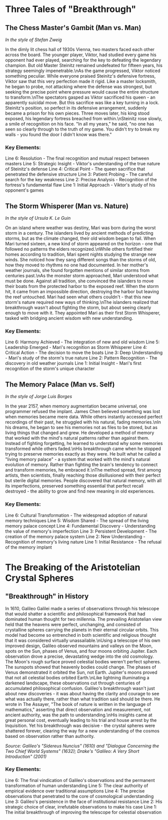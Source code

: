 # Three Tales of "Breakthrough"

## The Chess Master\'s Gambit (Man vs. Man)
*In the style of Stefan Zweig*

In the dimly lit chess hall of 1930s Vienna, two masters faced each other across the board. The younger player, Viktor, had studied every game his opponent had ever played, searching for the key to defeating the legendary champion. But old Master Steinitz remained undefeated for fifteen years, his strategy seemingly impenetrable.\nAs the game progressed, Viktor noticed something peculiar. While everyone praised Steinitz\'s defensive fortress, Viktor saw that this very perfection made it rigid. Like a master locksmith, he began to probe, not attacking where the defense was strongest, but seeking the precise point where pressure would cause the entire structure to transform.\nThe spectators gasped as Viktor sacrificed his queen - an apparently suicidal move. But this sacrifice was like a key turning in a lock. Steinitz\'s position, so perfect in its defensive arrangement, suddenly became a prison for his own pieces. Three moves later, his king stood exposed, his legendary fortress breached from within.\nSteinitz rose slowly, a smile of recognition on his face. "In all my years," he said, "no one has seen so clearly through to the truth of my game. You didn\'t try to break my walls - you found the door I didn\'t know was there."

### Key Elements:
Line 6: Resolution - The final recognition and mutual respect between masters
Line 5: Strategic Insight - Viktor\'s understanding of the true nature of Steinitz\'s defense
Line 4: Critical Point - The queen sacrifice that penetrated the defensive structure
Line 3: Patient Probing - The careful search for the key weakness
Line 2: Precise Analysis - Recognition of the fortress\'s fundamental flaw
Line 1: Initial Approach - Viktor\'s study of his opponent\'s games

## The Storm Whisperer (Man vs. Nature)
*In the style of Ursula K. Le Guin*

On an island where weather was destiny, Mari was born during the worst storm in a century. The islanders lived by ancient methods of predicting storms, but as the climate changed, their old wisdom began to fail. When Mari turned sixteen, a new kind of storm appeared on the horizon - one that followed no patterns the elders recognized.\nWhile others fortified their homes according to tradition, Mari spent nights studying the strange new winds. She noticed how they sang different songs than the storms of old, how they moved to rhythms no one had documented. In her mother\'s weather journals, she found forgotten mentions of similar storms from centuries past.\nAs the monster storm approached, Mari understood what must be done. Against all tradition, she convinced the islanders to move their boats from the protected harbor to the exposed reef. When the storm hit, it came from an impossible direction, destroying the harbor but leaving the reef untouched. Mari had seen what others couldn\'t - that this new storm\'s nature required new ways of thinking.\nThe islanders realized that breakthrough wasn\'t about fighting the storm, but about seeing clearly enough to move with it. They appointed Mari as their first Storm Whisperer, tasked with bridging ancient wisdom with new understanding.

### Key Elements:
Line 6: Harmony Achieved - The integration of new and old wisdom
Line 5: Leadership Emerged - Mari\'s recognition as Storm Whisperer
Line 4: Critical Action - The decision to move the boats
Line 3: Deep Understanding - Mari\'s study of the storm\'s true nature
Line 2: Pattern Recognition - The discovery in old weather journals
Line 1: Initial Insight - Mari\'s first recognition of the storm\'s unique character

## The Memory Palace (Man vs. Self)
*In the style of Jorge Luis Borges*

In the year 2157, when memory augmentation became universal, one programmer refused the implant. James Chen believed something was lost when memories became mere data. While others instantly accessed perfect recordings of their past, he struggled with his natural, fading memories.\nIn his dreams, he began to see his memories not as files to be stored, but as living things that changed and grew. He developed a method of memory that worked with the mind\'s natural patterns rather than against them. Instead of fighting forgetting, he learned to understand why some memories transformed while others faded.\nHis breakthrough came when he stopped trying to preserve memories exactly as they were. He built what he called a "living memory palace" - a system that worked with the mind\'s natural evolution of memory. Rather than fighting the brain\'s tendency to connect and transform memories, he embraced it.\nThe method spread, first among artists, then scientists, finally reaching those disillusioned with their perfect but sterile digital memories. People discovered that natural memory, with all its imperfections, preserved something essential that perfect recall destroyed - the ability to grow and find new meaning in old experiences.

### Key Elements:
Line 6: Cultural Transformation - The widespread adoption of natural memory techniques
Line 5: Wisdom Shared - The spread of the living memory palace concept
Line 4: Fundamental Discovery - Understanding the value of memory\'s imperfection
Line 3: Persistent Development - The creation of the memory palace system
Line 2: New Understanding - Recognition of memory\'s living nature
Line 1: Initial Resistance - The refusal of the memory implant
# The Breaking of the Aristotelian Crystal Spheres

## "Breakthrough" in History

In 1610, Galileo Galilei made a series of observations through his telescope that would shatter a scientific and philosophical framework that had dominated human thought for two millennia. The prevailing Aristotelian view held that the heavens were perfect, unchanging, and consisted of crystalline spheres carrying the planets in their eternal circular orbits. This model had become so entrenched in both scientific and religious thought that it was considered virtually unassailable.\nUsing a telescope of his own improved design, Galileo observed mountains and valleys on the Moon, spots on the Sun, phases of Venus, and four moons orbiting Jupiter. Each observation drove a precise, devastating wedge into the old cosmology. The Moon\'s rough surface proved celestial bodies weren\'t perfect spheres. The sunspots showed that heavenly bodies could change. The phases of Venus demonstrated it orbited the Sun, not Earth. Jupiter\'s moons proved that not all celestial bodies orbited Earth.\nLike lightning illuminating a darkened landscape, these observations cut through centuries of accumulated philosophical confusion. Galileo\'s breakthrough wasn\'t just about new discoveries - it was about having the clarity and courage to see what was actually there, rather than what tradition said should be there. He wrote in The Assayer, "The book of nature is written in the language of mathematics," asserting that direct observation and measurement, not ancient authority, was the path to understanding.\nHis insights came at great personal cost, eventually leading to his trial and house arrest by the Inquisition. Yet his breakthrough was decisive - the crystal spheres were shattered forever, clearing the way for a new understanding of the cosmos based on observation rather than authority.

*Source: Galileo\'s "Sidereus Nuncius" (1610) and "Dialogue Concerning the Two Chief World Systems" (1632); Drake\'s "Galileo: A Very Short Introduction" (2001)*

### Key Elements:
Line 6: The final vindication of Galileo\'s observations and the permanent transformation of human understanding
Line 5: The clear authority of empirical evidence over traditional assumptions
Line 4: The precise observations that penetrated to the core of cosmological understanding
Line 3: Galileo\'s persistence in the face of institutional resistance
Line 2: His strategic choice of clear, irrefutable observations to make his case
Line 1: The initial breakthrough of improving the telescope for celestial observation